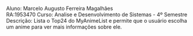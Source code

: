 Aluno: Marcelo Augusto Ferreira Magalhães </br>
RA:1953470
Curso: Analise e Desenvolvimento de Sistemas - 4º Semestre
Descrição: Lista o Top24 do MyAnimeList e permite que o usuário escolha um anime para ver mais informações sobre ele.